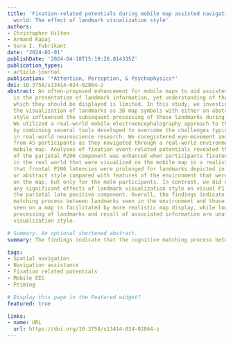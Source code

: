 ```yaml
---
title: 'Fixation-related potentials during mobile map assisted navigation in the real
  world: The effect of landmark visualization style'
authors:
- Christopher Hilton
- Armand Kapaj
- Sara I. Fabrikant
date: '2024-01-01'
publishDate: '2024-04-18T15:19:26.814335Z'
publication_types:
- article-journal
publication: '*Attention, Perception, & Psychophysics*'
doi: 10.3758/s13414-024-02864-z
abstract: An often-proposed enhancement for mobile maps to aid assisted navigation
  is the presentation of landmark information, yet understanding of the manner in
  which they should be displayed is limited. In this study, we investigated whether
  the visualization of landmarks as 3D map symbols with either an abstract or realistic
  style influenced the subsequent processing of those landmarks during route navigation.
  We utilized a real-world mobile electroencephalography approach to this question
  by combining several tools developed to overcome the challenges typically encountered
  in real-world neuroscience research. We coregistered eye-movement and EEG recordings
  from 45 participants as they navigated through a real-world environment using a
  mobile map. Analyses of fixation event-related potentials revealed that the amplitude
  of the parietal P200 component was enhanced when participants fixated landmarks
  in the real world that were visualized on the mobile map in a realistic style, and
  that frontal P200 latencies were prolonged for landmarks depicted in either a realistic
  or abstract style compared with features of the environment that were not presented
  on the map, but only for the male participants. In contrast, we did not observe
  any significant effects of landmark visualization style on visual P1-N1 peaks or
  the parietal late positive component. Overall, the findings indicate that the cognitive
  matching process between landmarks seen in the environment and those previously
  seen on a map is facilitated by more realistic map display, while low-level perceptual
  processing of landmarks and recall of associated information are unaffected by map
  visualization style.

# Summary. An optional shortened abstract.
summary: The findings indicate that the cognitive matching process between landmarks seen in the environment and those previously seen on a map is facilitated by more realistic map display, while low-level perceptual processing of landmarks and recall of associated information are unaffected by map visualization style.

tags:
- Spatial navigation
- Navigation assistance
- Fixation related potentials
- Mobile EEG
- Priming

# Display this page in the Featured widget?
featured: true

links:
- name: URL
  url: https://doi.org/10.3758/s13414-024-02864-z
---
```

